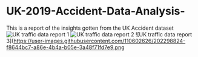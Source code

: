 # UK-2019-Accident-Data-Analysis-
This is a report of the insights gotten from the UK Accident dataset
![UK traffic data report 1](https://user-images.githubusercontent.com/110602626/202298795-bb571ac1-cfd1-4733-b1db-1da941047f89.png)
![UK traffic data report 2](https://user-images.githubusercontent.com/110602626/202298809-d011dfc1-bdff-4bbf-b3a9-dce945308b6c.png)
![UK traffic data report 3](https://user-images.githubusercontent.com/110602626/202298824-f8644bc7-a86e-4b4a-b05e-3a48f71fd7e9.png
